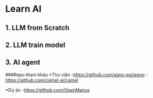 # Learn AI
## 1. LLM from Scratch


## 2. LLM train model


## 3. AI agent

###Repo tham khảo
*Thư viện
-https://github.com/agno-agi/agno
-https://github.com/camel-ai/camel

*Dự án
-https://github.com/OpenManus